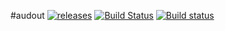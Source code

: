 #audout [![releases](https://img.shields.io/github/tag/igagis/audout.svg)](https://github.com/igagis/audout/releases) [![Build Status](https://travis-ci.org/igagis/audout.svg?branch=master)](https://travis-ci.org/igagis/audout) [![Build status](https://ci.appveyor.com/api/projects/status/8i2o1ta9t1t938q6/branch/master?svg=true)](https://ci.appveyor.com/project/igagis/audout/branch/master)


